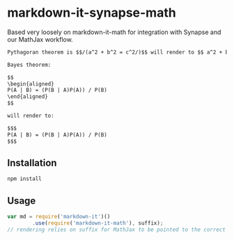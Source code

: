 markdown-it-synapse-math
================
Based very loosely on markdown-it-math for integration with Synapse and our MathJax workflow.

```md
Pythagoran theorem is $$/(a^2 + b^2 = c^2/)$$ will render to $$ a^2 + b^2 = c^2 $$.

Bayes theorem:

$$
\begin{aligned}
P(A | B) = (P(B | A)P(A)) / P(B)
\end{aligned}
$$

will render to:

$$$
P(A | B) = (P(B | A)P(A)) / P(B)
$$$
```

Installation
------------

```sh
npm install
```

Usage
-----

```javascript
var md = require('markdown-it')()
        .use(require('markdown-it-math'), suffix);
// rendering relies on suffix for MathJax to be pointed to the correct DOM elements
```
